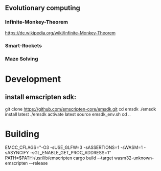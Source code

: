 ## Evolutionary computing

### Infinite-Monkey-Theorem

https://de.wikipedia.org/wiki/Infinite-Monkey-Theorem

### Smart-Rockets

### Maze Solving



# Development

## install emscripten sdk:

git clone https://github.com/emscripten-core/emsdk.git
cd emsdk
./emsdk install latest
./emsdk activate latest
source emsdk_env.sh
cd ..

# Building

EMCC_CFLAGS="-O3 -sUSE_GLFW=3 -sASSERTIONS=1 -sWASM=1 -sASYNCIFY -sGL_ENABLE_GET_PROC_ADDRESS=1" PATH=$PATH:/usr/lib/emscripten  cargo build --target wasm32-unknown-emscripten --release
